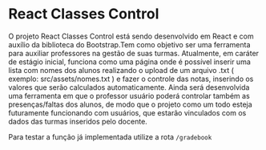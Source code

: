 # React Classes Control

O projeto React Classes Control está sendo desenvolvido em React e com auxílio da biblioteca do Bootstrap.Tem como objetivo ser uma ferramenta para auxiliar professores na gestão de suas turmas.
Atualmente, em caráter de estágio inicial, funciona como uma página onde é possível inserir uma lista com nomes dos alunos realizando o upload de um arquivo .txt ( exemplo: src/assets/nomes.txt ) e fazer o controle das notas, inserindo os valores que serão calculados automaticamente.
Ainda será desenvolvida uma ferramenta em que o professor usuário poderá controlar também as presenças/faltas dos alunos, de modo que o projeto como um todo esteja futuramente funcionando com usuários, que estarão vinculados com os dados das turmas inseridos pelo docente.

Para testar a função já implementada utilize a rota `/gradebook`
